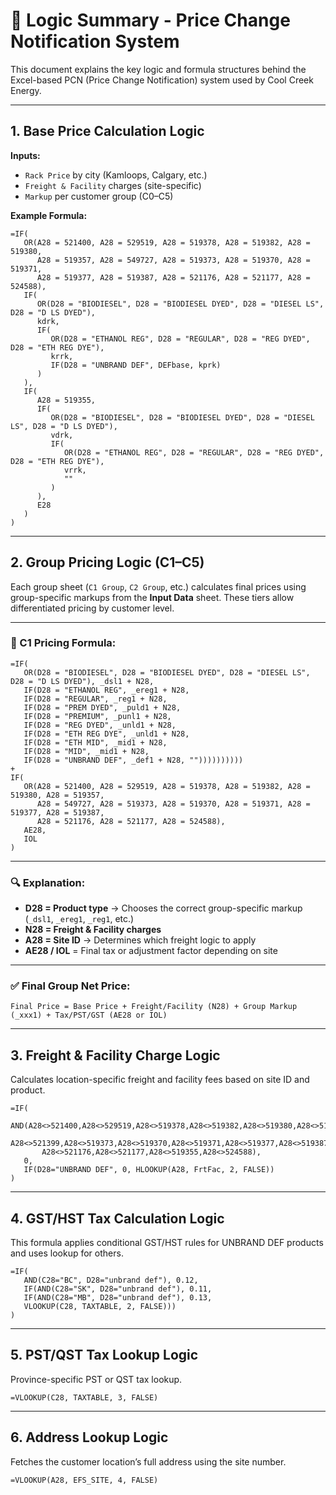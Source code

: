# 🧠 Logic Summary - Price Change Notification System

This document explains the key logic and formula structures behind the Excel-based PCN (Price Change Notification) system used by Cool Creek Energy.

---

## 1. Base Price Calculation Logic

**Inputs:**
- `Rack Price` by city (Kamloops, Calgary, etc.)
- `Freight & Facility` charges (site-specific)
- `Markup` per customer group (C0–C5)

**Example Formula:**

```excel
=IF(
   OR(A28 = 521400, A28 = 529519, A28 = 519378, A28 = 519382, A28 = 519380, 
      A28 = 519357, A28 = 549727, A28 = 519373, A28 = 519370, A28 = 519371, 
      A28 = 519377, A28 = 519387, A28 = 521176, A28 = 521177, A28 = 524588),
   IF(
      OR(D28 = "BIODIESEL", D28 = "BIODIESEL DYED", D28 = "DIESEL LS", D28 = "D LS DYED"),
      kdrk,
      IF(
         OR(D28 = "ETHANOL REG", D28 = "REGULAR", D28 = "REG DYED", D28 = "ETH REG DYE"),
         krrk,
         IF(D28 = "UNBRAND DEF", DEFbase, kprk)
      )
   ),
   IF(
      A28 = 519355,
      IF(
         OR(D28 = "BIODIESEL", D28 = "BIODIESEL DYED", D28 = "DIESEL LS", D28 = "D LS DYED"),
         vdrk,
         IF(
            OR(D28 = "ETHANOL REG", D28 = "REGULAR", D28 = "REG DYED", D28 = "ETH REG DYE"),
            vrrk,
            ""
         )
      ),
      E28
   )
)
```

---

## 2. Group Pricing Logic (C1–C5)

Each group sheet (`C1 Group`, `C2 Group`, etc.) calculates final prices using group-specific markups from the **Input Data** sheet. These tiers allow differentiated pricing by customer level.

---

### 🧮 C1 Pricing Formula:

```excel
=IF(
   OR(D28 = "BIODIESEL", D28 = "BIODIESEL DYED", D28 = "DIESEL LS", D28 = "D LS DYED"), _dsl1 + N28,
   IF(D28 = "ETHANOL REG", _ereg1 + N28,
   IF(D28 = "REGULAR", _reg1 + N28,
   IF(D28 = "PREM DYED", _puld1 + N28,
   IF(D28 = "PREMIUM", _punl1 + N28,
   IF(D28 = "REG DYED", _unld1 + N28,
   IF(D28 = "ETH REG DYE", _unld1 + N28,
   IF(D28 = "ETH MID", _mid1 + N28,
   IF(D28 = "MID", _mid1 + N28,
   IF(D28 = "UNBRAND DEF", _def1 + N28, ""))))))))))
+
IF(
   OR(A28 = 521400, A28 = 529519, A28 = 519378, A28 = 519382, A28 = 519380, A28 = 519357,
      A28 = 549727, A28 = 519373, A28 = 519370, A28 = 519371, A28 = 519377, A28 = 519387,
      A28 = 521176, A28 = 521177, A28 = 524588),
   AE28,
   IOL
)
```

---

### 🔍 Explanation:

- **D28 = Product type** → Chooses the correct group-specific markup (`_dsl1`, `_ereg1`, `_reg1`, etc.)
- **N28 = Freight & Facility charges**
- **A28 = Site ID** → Determines which freight logic to apply
- **AE28 / IOL** = Final tax or adjustment factor depending on site

---

### ✅ Final Group Net Price:
```
Final Price = Base Price + Freight/Facility (N28) + Group Markup (_xxx1) + Tax/PST/GST (AE28 or IOL)
```


---

## 3. Freight & Facility Charge Logic

Calculates location-specific freight and facility fees based on site ID and product.

```excel
=IF(
   AND(A28<>521400,A28<>529519,A28<>519378,A28<>519382,A28<>519380,A28<>519357,
       A28<>521399,A28<>519373,A28<>519370,A28<>519371,A28<>519377,A28<>519387,
       A28<>521176,A28<>521177,A28<>519355,A28<>524588),
   0,
   IF(D28="UNBRAND DEF", 0, HLOOKUP(A28, FrtFac, 2, FALSE))
)
```

---

## 4. GST/HST Tax Calculation Logic

This formula applies conditional GST/HST rules for UNBRAND DEF products and uses lookup for others.

```excel
=IF(
   AND(C28="BC", D28="unbrand def"), 0.12,
   IF(AND(C28="SK", D28="unbrand def"), 0.11,
   IF(AND(C28="MB", D28="unbrand def"), 0.13,
   VLOOKUP(C28, TAXTABLE, 2, FALSE)))
)
```

---

## 5. PST/QST Tax Lookup Logic

Province-specific PST or QST tax lookup.

```excel
=VLOOKUP(C28, TAXTABLE, 3, FALSE)
```

---

## 6. Address Lookup Logic

Fetches the customer location’s full address using the site number.

```excel
=VLOOKUP(A28, EFS_SITE, 4, FALSE)
```
